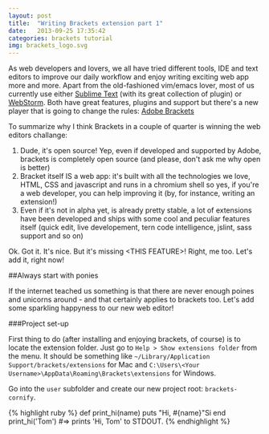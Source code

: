 ```yaml
---
layout: post
title:  "Writing Brackets extension part 1"
date:   2013-09-25 17:35:42
categories: brackets tutorial
img: brackets_logo.svg
---
```


As web developers and lovers, we all have tried different tools, IDE and text editors to improve our daily workflow and enjoy writing exciting web app more and more. Apart from the old-fashioned vim/emacs lover, most of us currently use either [Sublime Text][sublime] (with its great collection of plugin) or [WebStorm][webstorm]. Both have great features, plugins and support but there's a new player that is going to change the rules: [Adobe Brackets][brackets]

To summarize why I think Brackets in a couple of quarter is winning the web editors challange:

1. Dude, it's open source! Yep, even if developed and supported by Adobe, brackets is completely open source (and please, don't ask me why open is better)
2. Bracket itself IS a web app: it's built with all the technologies we love, HTML, CSS and javascript and runs in a chromium shell so yes, if you're a web developer, you can help improving it (by, for instance, writing an extension!)
3. Even if it's not in alpha yet, is already pretty stable, a lot of extensions have been developed and ships with some cool and peculiar features itself (quick edit, live developement, tern code intelligence, jslint, sass support and so on)

Ok. Got it. It's nice. But it's missing &lt;THIS FEATURE&gt;!
Right, me too. Let's add it, right now!

##Always start with ponies

If the internet teached us something is that there are never enough poines and unicorns around - and that certainly applies to brackets too. Let's add some sparkling happyness to our new web editor!

###Project set-up

First thing to do (after installing and enjoying brackets, of course) is to locate the extension folder. Just go to `Help > Show extensions folder` from the menu. It should be something like `~/Library/Application Support/brackets/extensions` for Mac and `C:\Users\<Your Username>\AppData\Roaming\Brackets\extensions` for Windows.

Go into the `user` subfolder and create our new project root: `brackets-cornify`.


{% highlight ruby %}
def print_hi(name)
  puts "Hi, #{name}"Si
end
print_hi('Tom')
#=> prints 'Hi, Tom' to STDOUT.
{% endhighlight %}



[sublime]: https://github.com/mojombo/jekyll
[webstorm]:    http://jekyllrb.com
[brackets]:    http://brackets.io

